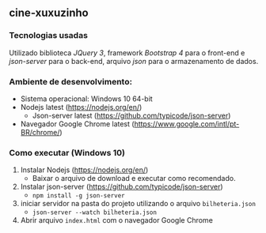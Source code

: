 ## cine-xuxuzinho
### Tecnologias usadas
Utilizado biblioteca *JQuery 3*, framework *Bootstrap 4* para o front-end e *json-server* para o back-end, arquivo *json* para o armazenamento de dados.

### Ambiente de desenvolvimento:
* Sistema operacional: Windows 10 64-bit
* Nodejs latest (https://nodejs.org/en/)
	* Json-server latest (https://github.com/typicode/json-server)
* Navegador Google Chrome latest (https://www.google.com/intl/pt-BR/chrome/)
 
### Como executar (Windows 10)
 1. Instalar Nodejs (https://nodejs.org/en/)
 	* Baixar o arquivo de download e executar como recomendado.
 2. Instalar json-server (https://github.com/typicode/json-server)
 	* `npm install -g json-server`
 3. iniciar servidor na pasta do projeto utilizando o arquivo `bilheteria.json`
 	* `json-server --watch bilheteria.json`
 4. Abrir arquivo `index.html` com o navegador Google Chrome
  
